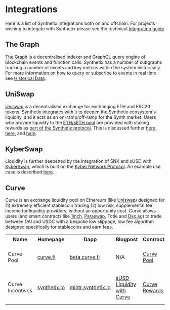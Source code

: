 # Integrations

Here is a list of Synthetix Integrations both on and offchain. For projects wishing to integate with Synthetix please see the technical [Integration guide](/integration/guide/)

## The Graph

[The Graph](http://thegraph.com/) is a decentralised indexer and GraphQL query engine of blockchain events and function calls. Synthetix has a number of subgraphs tracking a number of events and key metrics within the system historically. For more information on how to query or subscribe to events in real time see [Historical Data](../historical-data.md).

## UniSwap

[Uniswap](https://uniswap.io/) is a decentralised exchange for exchanging ETH and ERC20 tokens. Synthetix integrates with it to deepen the Synthetix ecosystem's liquidity, and it acts as an on-ramp/off-ramp for the Synth market. Users who provide liquidity to the [ETH/sETH pool](https://uniswap.exchange/swap/0x42456D7084eacF4083f1140d3229471bbA2949A8) are provided with staking rewards as [part of the Synthetix protocol](https://sips.synthetix.io/sips/sip-8). This is discussed further [here](https://blog.synthetix.io/uniswap-seth-pool-incentives/), [here](https://blog.synthetix.io/snx-arbitrage-pool/), and [here](https://blog.synthetix.io/new-uniswap-seth-lp-reward-system/).

## KyberSwap

Liquidity is further deepened by the integration of SNX and sUSD with [KyberSwap](https://kyberswap.com/swap/eth-snx), which is built on the [Kyber Network Protocol](https://kyber.network/). An example use case is described [here](https://blog.synthetix.io/snx-liquidity-has-been-added-to-kyberswap/).

## Curve

Curve is an exchange liquidity pool on Ethereum (like [Uniswap](https://uniswap.exchange/swap)) designed for (1) extremely efficient stablecoin trading (2) low risk, supplemental fee income for liquidity providers, without an opportunity cost.
Curve allows users (and smart contracts like [1inch](https://1inch.exchange/), [Paraswap](https://paraswap.io/), Totle and [Dex.ag](http://dex.ag)) to trade between DAI and USDC with a bespoke low slippage, low fee algorithm designed specifically for stablecoins and earn fees.

<table><tr><th>Name</th><th>Homepage</th><th>Dapp</th><th>Blogpost</th><th>Contract</th><th>Source</th><th>Audits</th><th>Disclosures</th><th>Security Contact</th></tr>
              <tr>
                <td>Curve Pool</td>
                <td><a target="_blank" href="https://www.curve.fi/">curve.fi</a></td>
                <td><a target="_blank" href="https://beta.curve.fi/">beta.curve.fi</a></td>
                <td>N/A</td>
                <td>
                    <a target="_blank" href="https://etherscan.io/address/0xA5407eAE9Ba41422680e2e00537571bcC53efBfD">Curve Pool</a>
                </td>
                <td>
                    <a target="_blank" href="https://github.com/curvefi/curve-contract/blob/pool_susd_plain/vyper/stableswap.vy">Curve sUSD Pool Contract</a>
                </td>
                <td>
                    <a target="_blank" href="https://www.curve.fi/audits/01-ToB.pdf">Curve Audit Report</a>
                <td><a target="_blank" href="https://blog.curve.fi/vulnerability-disclosure/">Disclosures</a>
                <td>
                    <a target="_blank" href="mailto:security@curve.fi">security@curve.fi</a>
                </td>
              </tr>
   <tr>
                <td>Curve Incentives</td>
                <td><a target="_blank" href="https://synthetix.io">synthetix.io</a></td>
                <td><a target="_blank" href="https://mintr.synthetix.io">mintr.synthetix.io</a></td>
                <td><a target="_blank" href="https://blog.synthetix.io/susd-liquidity-trial-with-curve-iearn/">sUSD Liquidity with Curve</a></td>
                <td>
                    <a target="_blank" href="https://etherscan.io/address/0xdcb6a51ea3ca5d3fd898fd6564757c7aaec3ca92#code">Curve Rewards</a>
                </td>
                <td>
                    <a target="_blank" href="https://github.com/Synthetixio/Unipool/compare/53df522...4675db3d">SNX Liquidity Rewards Contract</a>
                </td>
                <td>
                    <a target="_blank" href="https://github.com/sigp/public-audits/blob/master/synthetix/unipool/review.pdf">SNX Liquidity Rewards Audit Report</a>
                <td>
                    <a target="_blank" href="https://blog.synthetix.io/synthetix-bug-bounties/">Bug Bounty</a>
                <td>
                    <a target="_blank" href="mailto:security@synthetix.io">security@synthetix.io</a>
                </td>
              </tr>
             </tr></table>
